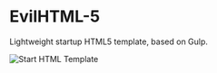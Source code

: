 <h1>EvilHTML-5</h1>
<p>Lightweight startup HTML5 template, based on Gulp.</p>

<p>
	<img src="https://static8.depositphotos.com/1000459/982/i/450/depositphotos_9822389-stock-photo-rainbow.jpg" alt="Start HTML Template">
</p>
